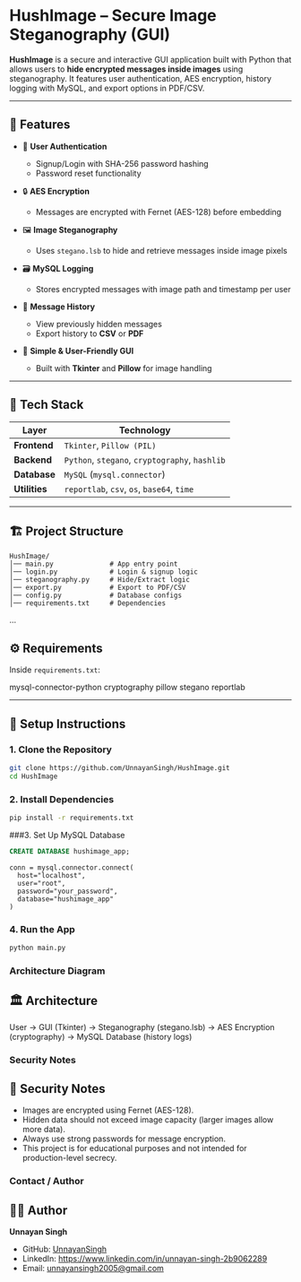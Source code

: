 # HushImage – Secure Image Steganography (GUI)

**HushImage** is a secure and interactive GUI application built with Python that allows users to **hide encrypted messages inside images** using steganography.
It features user authentication, AES encryption, history logging with MySQL, and export options in PDF/CSV.

---

## 📌 Features

- 🔐 **User Authentication**
  - Signup/Login with SHA-256 password hashing  
  - Password reset functionality  

- 🔒 **AES Encryption**
  - Messages are encrypted with Fernet (AES-128) before embedding  

- 🖼 **Image Steganography**
  - Uses `stegano.lsb` to hide and retrieve messages inside image pixels  

- 🗃️ **MySQL Logging**
  - Stores encrypted messages with image path and timestamp per user  

- 📑 **Message History**
  - View previously hidden messages  
  - Export history to **CSV** or **PDF**  

- 🧠 **Simple & User-Friendly GUI**
  - Built with **Tkinter** and **Pillow** for image handling  

---

## 🧰 Tech Stack

| Layer         | Technology                                      |
|---------------|------------------------------------------------|
| **Frontend**  | `Tkinter`, `Pillow (PIL)`                       |
| **Backend**   | `Python`, `stegano`, `cryptography`, `hashlib` |
| **Database**  | `MySQL` (`mysql.connector`)                     |
| **Utilities** | `reportlab`, `csv`, `os`, `base64`, `time`      |

---

## 🏗️ Project Structure

```
HushImage/
│── main.py              # App entry point
│── login.py             # Login & signup logic
│── steganography.py     # Hide/Extract logic
│── export.py            # Export to PDF/CSV
│── config.py            # Database configs
│── requirements.txt     # Dependencies
```
...

## ⚙️ Requirements

Inside `requirements.txt`:

mysql-connector-python
cryptography
pillow
stegano
reportlab

---

## 🔧 Setup Instructions

### 1. Clone the Repository
```bash
git clone https://github.com/UnnayanSingh/HushImage.git
cd HushImage

```

### 2. Install Dependencies
```bash
pip install -r requirements.txt

```
###3. Set Up MySQL Database
```sql
CREATE DATABASE hushimage_app;

```

```**Update your MySQL credentials in config.py:
conn = mysql.connector.connect(
  host="localhost",
  user="root",
  password="your_password",
  database="hushimage_app"
)

```

### 4. Run the App
```bash
python main.py

```

### Architecture Diagram
## 🏛️ Architecture
User → GUI (Tkinter) → Steganography (stegano.lsb) → AES Encryption (cryptography) → MySQL Database (history logs)

### Security Notes
## 🔐 Security Notes
- Images are encrypted using Fernet (AES-128).  
- Hidden data should not exceed image capacity (larger images allow more data).  
- Always use strong passwords for message encryption.  
- This project is for educational purposes and not intended for production-level secrecy.
  
### Contact / Author
## 👨‍💻 Author
**Unnayan Singh**  
- GitHub: [UnnayanSingh](https://github.com/UnnayanSingh)  
- LinkedIn: https://www.linkedin.com/in/unnayan-singh-2b9062289  
- Email: unnayansingh2005@gmail.com  
